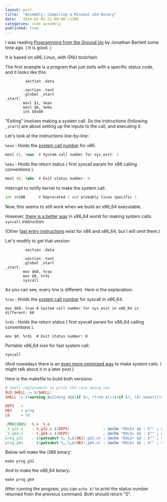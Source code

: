 ```yaml
---
layout: post
title:  "Assembly: Compiling a Minimal x64 Binary"
date:   2024-01-02 21:00:00 +1300
categories: code assembly
published: true
---
```


I was reading [Programming from the Ground Up][pgu-book] by Jonathan Bartlett some time ago. ( It is good. )

It is based on x86, Linux, with GNU toolchain.

The first example is a program that just exits with a specific status code, and it looks like this:

```
        .section .data

        .section .text
        .global _start
_start:
        movl $1, %eax
        movl $0, %ebx
        int $0x80
```

"Exiting" involves making a system call. So the instructions (following `_start`) are about setting up the inputs to the call, and executing it.

Let's look at the instructions line-by-line:

`%eax` : Holds the [system call number][x86-call-table] for x86.
``` asm
movl $1, %eax  # System call number for sys_exit: 1
```

`%ebx` : Holds the return status ( first syscall param for x86 calling conventions ).
``` asm
movl $0, %ebx  # Exit status number: 0
```

Interrupt to notify kernel to make the system call.
``` asm
int $0x80      # Deprecated ( and probably linux specific ).
```

Now, this seems to still work when we build an x86_64 executable.

However, [there is a better way][syscall] in x86_64 world for making system calls: `syscall` instruction.

(Other [fast entry instructions][sysenter] exist for x86 and x86_64, but I will omit them.)

Let's modify to get that version:

```
        .section .data

        .section .text
        .global _start
_start:
        mov $60, %rax
        mov $0, %rdi
        syscall
```

As you can see, every line is different. Here is the explanation:

`%rax` : Holds the [system call number][x64-call-table] for syscall in x86_64.
```
mov $60, %rax # System call number for sys_exit in x86_64 is different: 60
```

`%rdi` : Holds the return status ( first syscall param for x86_64 calling conventions ).
```
mov $0, %rdi  # Exit status number: 0
```

Portable x86_64 insn for fast system call:
```
syscall
```

(And nowadays there is an [even more optimized way][vdso] to make system calls. I might talk about it in a later post.)

Here is the makefile to build both versions:
``` makefile
# Shell replacement to print the rule being run.
OLD_SHELL := $(SHELL)
SHELL := $(warning Building $@$(if $<, (from $<))$(if $?, ($? newer)))$(OLD_SHELL)

DEPS   =
OBJ    = prog
LD     = ld

.PRECIOUS:  %.s _%.o
_%_g32.o    : %_g32.s $(DEPS)               ; @echo "RULE> $@ : $^" ; as -o $@ $< --32
_%_g64.o    : %_g64.s $(DEPS)               ; @echo "RULE> $@ : $^" ; as -o $@ $< --64
prog_g32    : $(patsubst %,_%,$(OBJ)_g32.o) ; @echo "RULE> $@ : $^" ; $(LD) $^ -o $@ -m elf_i386
prog_g64    : $(patsubst %,_%,$(OBJ)_g64.o) ; @echo "RULE> $@ : $^" ; $(LD) $^ -o $@ -m elf_x86_64 -pie -static -no-dynamic-linker
```

Below will make the i386 binary:
```
make prog_g32
```

And to make the x86_64 binary:
```
make prog_g64
```

After running the program, you can `echo $?` to print the status number returned from the previous command. Both should return "0".


[pgu-book]: https://savannah.nongnu.org/projects/pgubook/
[x86-call-table]: https://chromium.googlesource.com/chromiumos/docs/+/HEAD/constants/syscalls.md#x86-32_bit
[x64-call-table]: https://chromium.googlesource.com/chromiumos/docs/+/HEAD/constants/syscalls.md#x86_64-64_bit
[syscall]: https://en.wikibooks.org/wiki/X86_Assembly/Interfacing_with_Linux#Via_dedicated_system_call_invocation_instruction
[sysenter]: https://wiki.osdev.org/SYSENTER
[vdso]: https://en.wikipedia.org/wiki/VDSO
